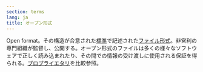 ```yaml
---
section: terms
lang: ja
title: オープン形式
---
```


Open format。その構造が合意された[標準](../standard/)で記述された[ファイル形式](../file-format/)。非営利の専門組織が監督し、公開する。オープン形式のファイルは多くの様々なソフトウェアで正しく読み込まれたり、その間での情報の受け渡しに使用される保証を得られる。[プロプライエタリ](../proprietary/)を比較参照。

